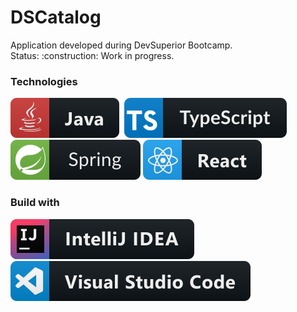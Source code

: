 # DSCatalog

<p>
	Application developed during DevSuperior Bootcamp.<br/>
	Status: :construction: Work in progress.
</p>

### Technologies
<p>
	<img src="https://github.com/rqguzman/assets/blob/main/ColoredBadges/svg/dev/languages/java.svg" alt="Java" style="vertical-align:top margin:6px 4px">
   	<img src="https://github.com/rqguzman/assets/blob/main/ColoredBadges/svg/dev/languages/typescript.svg" alt="TypeScript" style="vertical-align:top margin:6px 4px">
   	<img src="https://github.com/rqguzman/assets/blob/main/ColoredBadges/svg/dev/frameworks/spring.svg" alt="Spring" style="vertical-align:top margin:6px 4px">
  	<img src="https://github.com/rqguzman/assets/blob/main/ColoredBadges/svg/dev/frameworks/react.svg" alt="React" style="vertical-align:top margin:6px 4px">
</p>

### Build with
<p>
	<img src="https://github.com/rqguzman/assets/blob/main/ColoredBadges/svg/dev/tools/jetbrains_intellij.svg" alt="IntelliJ Idea" style="vertical-align:top margin:6px 4px">
 	<img src="https://github.com/rqguzman/assets/blob/main/ColoredBadges/svg/dev/tools/visualstudio_code.svg" alt="VS Code" style="vertical-align:top margin:6px 4px">
</p>


